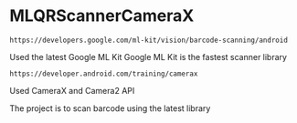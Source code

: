 # MLQRScannerCameraX

```
https://developers.google.com/ml-kit/vision/barcode-scanning/android
```
Used the latest Google ML Kit
Google ML Kit is the fastest scanner library

```
https://developer.android.com/training/camerax
```
Used CameraX and Camera2 API

The project is to scan barcode using the latest library